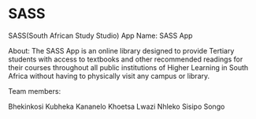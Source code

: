 # SASS
SASS(South African Study Studio) App Name: SASS App

About: The SASS App is an online library designed to provide Tertiary students with access to textbooks and other recommended readings for their courses throughout all public institutions of Higher Learning in South Africa without having to physically visit any campus or library.

Team members:

Bhekinkosi Kubheka
Kananelo Khoetsa
Lwazi Nhleko
Sisipo Songo
